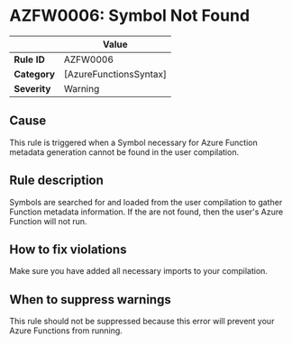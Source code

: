 # AZFW0006: Symbol Not Found

| | Value |
|-|-|
| **Rule ID** |AZFW0006|
| **Category** |[AzureFunctionsSyntax]|
| **Severity** |Warning|

## Cause

This rule is triggered when a Symbol necessary for Azure Function metadata generation cannot be found in the user compilation.

## Rule description

Symbols are searched for and loaded from the user compilation to gather Function metadata information. If the are not found, then the user's Azure Function will not run.

## How to fix violations

Make sure you have added all necessary imports to your compilation.

## When to suppress warnings

This rule should not be suppressed because this error will prevent your Azure Functions from running.
